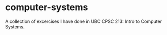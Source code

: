 # computer-systems
A collection of excercises I have done in UBC CPSC 213: Intro to Computer Systems.
